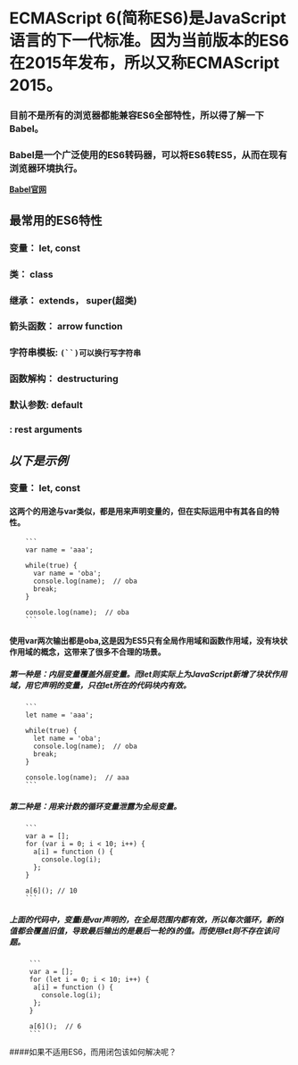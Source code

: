 # ECMAScript 6(简称ES6)是JavaScript语言的下一代标准。因为当前版本的ES6在2015年发布，所以又称ECMAScript 2015。

### 目前不是所有的浏览器都能兼容ES6全部特性，所以得了解一下Babel。

### Babel是一个广泛使用的ES6转码器，可以将ES6转ES5，从而在现有浏览器环境执行。

**[Babel官网](https://babeljs.io/docs/setup/)**

## **最常用的ES6特性**
  ### **变量：** let, const
  ### **类：** class
  ### **继承：** extends， super(超类)
  ### **箭头函数：** arrow function
  ### **字符串模板:** `(``)可以换行写字符串`
  ### **函数解构：** destructuring
  ### **默认参数:** default
  ### **:** rest arguments
  
## ***以下是示例***
  ### **变量：** let, const
   #### 这两个的用途与var类似，都是用来声明变量的，但在实际运用中有其各自的特性。
  
        ```
        var name = 'aaa';

        while(true) {
          var name = 'oba';
          console.log(name);  // oba
          break;
        }

        console.log(name);  // oba
        ```
      
   #### 使用var两次输出都是oba,这是因为ES5只有全局作用域和函数作用域，没有块状作用域的概念，这带来了很多不合理的场景。
   ##### 第一种是：内层变量覆盖外层变量。而let则实际上为JavaScript新增了块状作用域，用它声明的变量，只在let所在的代码块内有效。
        ```
        let name = 'aaa';

        while(true) {
          let name = 'oba';
          console.log(name);  // oba
          break;
        }

        console.log(name);  // aaa
        ```
  ##### 第二种是：用来计数的循环变量泄露为全局变量。
        ```
        var a = [];
        for (var i = 0; i < 10; i++) {
          a[i] = function () {
            console.log(i);
          };
        }

        a[6](); // 10
        ```
   ##### 上面的代码中，变量i是var声明的，在全局范围内都有效，所以每次循环，新的i值都会覆盖旧值，导致最后输出的是最后一轮的i的值。而使用let则不存在该问题。
         ```
         var a = [];
         for (let i = 0; i < 10; i++) {
          a[i] = function () {
            console.log(i);
          };
         }

         a[6]();  // 6
         ```
   
####如果不适用ES6，而用闭包该如何解决呢？   
